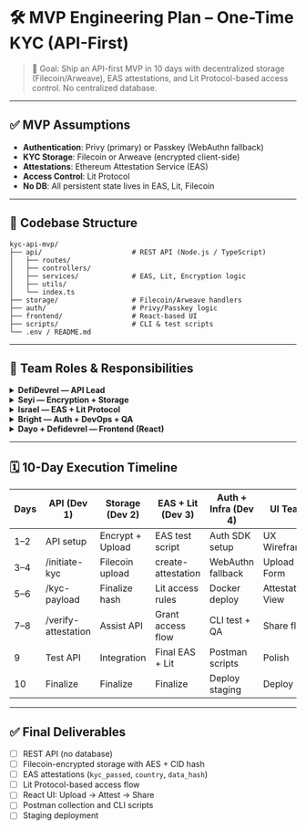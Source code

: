 # 🛠️ MVP Engineering Plan – One-Time KYC (API-First)

> 🚀 Goal: Ship an API-first MVP in 10 days with decentralized storage (Filecoin/Arweave), EAS attestations, and Lit Protocol-based access control. No centralized database.

---

## ✅ MVP Assumptions

- **Authentication**: Privy (primary) or Passkey (WebAuthn fallback)
- **KYC Storage**: Filecoin or Arweave (encrypted client-side)
- **Attestations**: Ethereum Attestation Service (EAS)
- **Access Control**: Lit Protocol
- **No DB**: All persistent state lives in EAS, Lit, Filecoin

---

## 🧱 Codebase Structure

```
kyc-api-mvp/
├── api/                      # REST API (Node.js / TypeScript)
│   ├── routes/
│   ├── controllers/
│   ├── services/             # EAS, Lit, Encryption logic
│   ├── utils/
│   └── index.ts
├── storage/                  # Filecoin/Arweave handlers
├── auth/                     # Privy/Passkey logic
├── frontend/                 # React-based UI
├── scripts/                  # CLI & test scripts
└── .env / README.md
```

---

## 👥 Team Roles & Responsibilities

<details><summary><strong>DefiDevrel — API Lead</strong></summary>

- [ ] Set up REST API boilerplate (Express + TypeScript)
- [ ] `POST /initiate-kyc`
- [ ] `GET /kyc-payload/:cid`
- [ ] `POST /create-attestation`
- [ ] `POST /verify-attestation`
- [ ] Integrate response formatting and error handling

</details>

<details><summary><strong>Seyi — Encryption + Storage</strong></summary>

- [ ] AES-256-GCM encryption of KYC metadata
- [ ] Encrypt AES key with user's public key (Privy/Passkey)
- [ ] Upload encrypted blob to Filecoin/Arweave
- [ ] Generate `data_hash` for EAS attestation
- [ ] Return CID + encryptedKey

</details>

<details><summary><strong>Israel — EAS + Lit Protocol</strong></summary>

- [ ] Define attestation schema (`kyc_passed`, `country`, `data_hash`)
- [ ] Create EAS attestations via SDK
- [ ] Integrate Lit Protocol to define access rules
- [ ] `POST /request-access` logic and signature handling

</details>

<details><summary><strong>Bright — Auth + DevOps + QA</strong></summary>

- [ ] Integrate Privy or Passkey auth
- [ ] Generate user wallet + handle JWT sessions
- [ ] Dockerize API + deploy to Railway/Fly.io
- [ ] Write CLI and Postman scripts
- [ ] Set up logging and basic monitoring

</details>

<details><summary><strong>Dayo + Defidevrel — Frontend (React)</strong></summary>

- [ ] Upload KYC form (doc, selfie)
- [ ] View KYC status + attestation
- [ ] Share KYC with Platform B
- [ ] Handle approval signature UI
- [ ] Style with Tailwind or Shadcn

</details>

---

## 🗓️ 10-Day Execution Timeline

| Days | API (Dev 1)         | Storage (Dev 2)       | EAS + Lit (Dev 3)         | Auth + Infra (Dev 4)       | UI Team              |
|------|----------------------|------------------------|----------------------------|-----------------------------|-----------------------|
| 1–2  | API setup            | Encrypt + Upload       | EAS test script            | Auth SDK setup              | UX Wireframes         |
| 3–4  | /initiate-kyc        | Filecoin upload        | create-attestation         | WebAuthn fallback           | Upload Form           |
| 5–6  | /kyc-payload         | Finalize hash          | Lit access rules           | Docker deploy               | Attestation View      |
| 7–8  | /verify-attestation  | Assist API             | Grant access flow          | CLI test + QA               | Share flow            |
| 9    | Test API             | Integration            | Final EAS + Lit            | Postman scripts             | Polish                |
| 10   | Finalize             | Finalize               | Finalize                   | Deploy staging              | Deploy UI             |

---

## ✅ Final Deliverables

- [ ] REST API (no database)
- [ ] Filecoin-encrypted storage with AES + CID hash
- [ ] EAS attestations (`kyc_passed`, `country`, `data_hash`)
- [ ] Lit Protocol-based access flow
- [ ] React UI: Upload → Attest → Share
- [ ] Postman collection and CLI scripts
- [ ] Staging deployment
